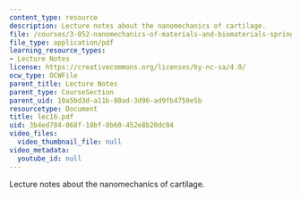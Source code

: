 ```yaml
---
content_type: resource
description: Lecture notes about the nanomechanics of cartilage.
file: /courses/3-052-nanomechanics-of-materials-and-biomaterials-spring-2007/3b4ed784068f18bf8b60452e8b20dc04_lec16.pdf
file_type: application/pdf
learning_resource_types:
- Lecture Notes
license: https://creativecommons.org/licenses/by-nc-sa/4.0/
ocw_type: OCWFile
parent_title: Lecture Notes
parent_type: CourseSection
parent_uid: 10a5bd3d-a11b-80ad-3d96-ad9fb4750e5b
resourcetype: Document
title: lec16.pdf
uid: 3b4ed784-068f-18bf-8b60-452e8b20dc04
video_files:
  video_thumbnail_file: null
video_metadata:
  youtube_id: null
---
```

Lecture notes about the nanomechanics of cartilage.
